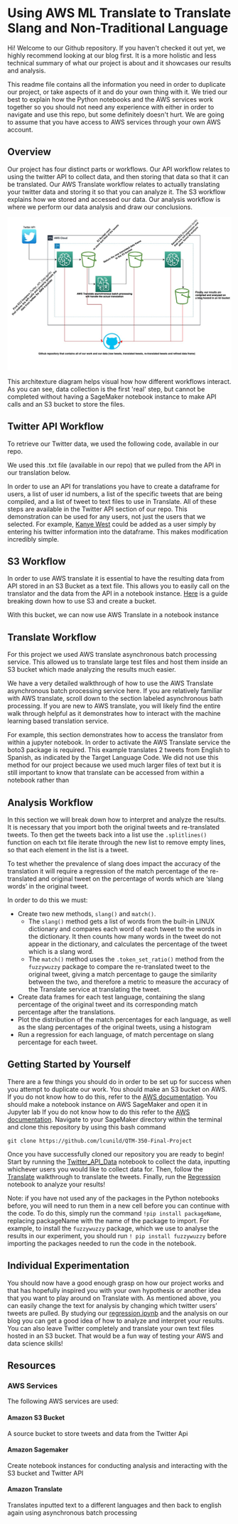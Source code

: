# Using AWS ML Translate to Translate Slang and Non-Traditional Language
Hi! Welcome to our Github repository. If you haven't checked it out yet, we highly recommend looking at our blog first. It is a more holistic and less technical summary of what our project is about and it showcases our results and analysis. 

This readme file contains all the information you need in order to duplicate our project, or take aspects of it and do your own thing with it. We tried our best to explain how the Python notebooks and the AWS services work together so you should not need any experience with either in order to navigate and use this repo, but some definitely doesn't hurt. We are going to assume that you have access to AWS services through your own AWS account.

## Overview 

Our project has four distinct parts or workflows. Our API workflow relates to using the twitter API to collect data, and then storing that data so that it can be translated. Our AWS Translate workflow relates to actually translating your twitter data and storing it so that you can analyze it. The S3 workflow explains how we stored and accessed our data. Our analysis workflow is where we perform our data analysis and draw our conclusions. 


![Architexture Diagram](https://github.com/lcunild/QTM-350-Final-Project/blob/d158cc946c03de1de535a30bb2c1bbb3a0eb7919/Architecture%20Design%20Diagram.jpg)

This architexture diagram helps visual how how different workflows interact. As you can see, data collection is the first 'real' step, but cannot be completed without having a SageMaker notebook instance to make API calls and an S3 bucket to store the files.

## Twitter API Workflow 
To retrieve our Twitter data, we used the following code, available in our repo.

We used this .txt file (available in our repo) that we pulled from the API in our translation below.

In order to use an API for translations you have to create a dataframe for users, a list of user id numbers, a list of the specific tweets that are being compiled, and a list of tweet to text files to use in Translate. All of these steps are available in the Twitter API section of our repo. This demonstration can be used for any users, not just the users that we selected. For example, [Kanye West](https://twitter.com/kanyewest) could be added as a user simply by entering his twitter information into the dataframe. This makes modification incredibly simple.

## S3 Workflow

In order to use AWS translate it is essential to have the resulting data from API stored in an S3 Bucket as a text file. This allows you to easily call on the translator and the data from the API in a notebook instance. [Here](https://docs.aws.amazon.com/AmazonS3/latest/userguide/create-bucket-overview.html) is a guide breaking down how to use S3 and create a bucket.

With this bucket, we can now use AWS Translate in a notebook instance 

## Translate Workflow 


For this project we used AWS translate asynchronous batch processing service. This allowed us to translate large test files and host them inside an S3 bucket which made analyzing the results much easier.

 We have a very detailed walkthrough of how to use the AWS Translate asynchronous batch processing service here. If you are relatively familiar with AWS translate, scroll down to the section labeled asynchronous bath processing. If you are new to AWS translate, you will likely find the entire walk through helpful as it demonstrates how to interact with the machine learning based translation service. 	

For example, this section demonstrates how to access the translator from within a jupyter notebook. In order to activate the AWS Translate service the boto3 package is required. This example translates 2 tweets from English to Spanish, as indicated by the Target Language Code. We did not use this method for our project because we used much larger files of text but it is still important to know that translate can be accessed from within a notebook rather than 



## Analysis Workflow
In this section we will break down how to interpret and analyze the results. It is necessary that you
import both the original tweets and re-translated tweets. 
To then get the tweets back into a list use the `.splitlines()` function on each txt file
iterate through the new list to remove empty lines, so that each element in the list is a tweet.
 
To test whether the prevalence of slang does impact the accuracy of the translation it will require a regression of the match percentage of the re-translated and original tweet on the percentage of words which are ‘slang words’ in the original tweet. 

In order to do this we must:
* Create two new methods, `slang()` and `match()`. 
	* The `slang()` method gets a list of words from the built-in LINUX dictionary and compares each word of each tweet to the words in the dictionary. It then counts how many words in the tweet do not appear in the dictionary, and calculates the percentage of the tweet which is a slang word.
	* The `match()` method uses the `.token_set_ratio()` method from the `fuzzywuzzy` package to compare the re-translated tweet to the original tweet, giving a match percentage to gauge the similarity between the two, and therefore a metric to measure the accuracy of the Translate service at translating the tweet. 
* Create data frames for each test language, containing the slang percentage of the original tweet and its corresponding match percentage after the translations. 
* Plot the distribution of the match percentages for each language, as well as the slang percentages of the original tweets, using a histogram
* Run a regression for each language, of match percentage on slang percentage for each tweet.



## Getting Started by Yourself 
There are a few things you should do in order to be set up for success when you attempt to duplicate our work.
You should make an S3 bucket on AWS.
If you do not know how to do this, refer to the [AWS documentation](https://docs.aws.amazon.com/AmazonS3/latest/userguide/create-bucket-overview.html).
You should make a notebook instance on AWS SageMaker and open it in Jupyter lab
If you do not know how to do this refer to the [AWS documentation](https://docs.aws.amazon.com/sagemaker/latest/dg/howitworks-create-ws.html).
Navigate to your SageMaker directory within the terminal and clone this repository by using this bash command

	git clone https://github.com/lcunild/QTM-350-Final-Project

Once you have successfully cloned our repository you are ready to begin! Start by running the [Twitter_API_Data](https://github.com/lcunild/QTM-350-Final-Project/blob/main/Data/Twitter_API_Data.ipynb) notebook to collect the data, inputting whichever users you would like to collect data for. Then, follow the [Translate](https://qtm350twitterproject.s3.us-east-1.amazonaws.com/TranslateWalkthrough/FinalProjectTranslateWalkthrough.html?response-content-disposition=inline&X-Amz-Security-Token=IQoJb3JpZ2luX2VjEIb%2F%2F%2F%2F%2F%2F%2F%2F%2F%2FwEaCXVzLWVhc3QtMiJHMEUCIE7aHuh8d1KWGPvbHLvhoNGDn%2BMnuDpW123QjhWJmoDpAiEAy9C9CjahoMP%2BZCmPVUI1CAzVvzTgPscKyEZRzaBYwNYqkQMITxAAGgwwNzMyMzc1ODczNTciDIKVf7nhZ8QqHd9IBSruAphqdMJQ%2Ff1RBHM912zeUQOUEL8bATVmln%2BZ6psW%2Bn3L4dvppbBwG5CePUNiI1k8geDKFGUgxDGIDFmT0Ja7nfF97%2BR1iHZLBJKQ8sES1icKRrn2PUVU%2B9cLnbXUe3mlpEAY%2BTkkllZVJZvR9FjJpvYm6R6mVic7xfYuPv%2FxZ5GzwxrMXMY5gIc1%2BuV87R1dzREgZDo3u0%2FAIh%2Bl1VZlR%2FO7fHaV%2FYTcQwIwoGUJXc8%2FC%2B4m4h9hPkpXMfWYqHDrxiZUvrnBriM%2FOHLEniyNUQ1d200qVVbust%2BZm%2F1r8p0RH%2BYk9L35U3Ur%2FBMO9PoHxdzMbpkpxF6kkgxEuggY%2BywXjz6LdNPmN2jML6rJhO%2B68OS4E5wiKDn3YRYc0N3VlT6%2FTEDs8cdwVnqxZopsx0nkOdDdRNXhrp9ykNVyexKWxXfLRLfaS9FW3KlI%2Bm%2B2rQ6qlDaNqVMVoxOSHV7SKukc68mgqL6vlAPvaA9sGTDaufWMBjqHAqVZ65AcKkWd2hmI1uMAXVLgfdkRZH9uh6WOqmhAf5zg3pJiI0tHS%2F%2BwuYJFIqfsQlau7Omf6UFvWh8Sttywik0LRoT3F6Ztp6gY%2FKNEnChSBXnxeTQ1z8FOXe4PzuvZzftbRGD9f9nKhz3luuA3x87Z%2B%2BZ%2F4sxma39sVtTxEaWqHeilNB%2FgDZL87czGz8VNwh%2FgCR9lUZkxmr2SPuMW2DsztshQLLhfrl6Bk7rSKPO5FM6HLjym0VLdeT%2Bv3xG%2FQHLOnrNTRnQtDJ%2BMxLy7Vi5Nb6JpaiZ4YuNAo2p5BvTgK0SARh5VrQ3NDPEOpQoUoDLVxxJBvf21CicS9YYZSWSBFsUUWHIn&X-Amz-Algorithm=AWS4-HMAC-SHA256&X-Amz-Date=20211124T004420Z&X-Amz-SignedHeaders=host&X-Amz-Expires=300&X-Amz-Credential=ASIARCDKM4WO6FUZJXZJ%2F20211124%2Fus-east-1%2Fs3%2Faws4_request&X-Amz-Signature=068146328857649151ef65424e8a64a99dd275ac390aa1e161c5a5fa5f43d279) walkthrough to translate the tweets. Finally, run the [Regression](https://github.com/lcunild/QTM-350-Final-Project/blob/main/Data/Regression.ipynb) notebook to analyze your results!

Note: if you have not used any of the packages in the Python notebooks before, you will need to run them in a new cell before you can continue with the code. To do this, simply run the command `!pip install packageName`, replacing packageName with the name of the package to import. For example, to install the `fuzzywuzzy` package, which we use to analyse the results in our experiment, you should run `! pip install fuzzywuzzy` before importing the packages needed to run the code in the notebook.

## Individual Experimentation

You should now have a good enough grasp on how our project works and that has hopefully inspired you with your own hypothesis or another idea that you want to play around on Translate with. As mentioned above, you can easily change the text for analysis by changing which twitter users’ tweets are pulled. By studying our [regression.ipynb](https://github.com/lcunild/QTM-350-Final-Project/blob/main/Data/Regression.ipynb) and the analysis on our blog you can get a good idea of how to analyze and interpret your results.
You can also leave Twitter completely and translate your own text files hosted in an S3 bucket. That would be a fun way of testing your AWS and data science skills!

## Resources

### AWS Services

The following AWS services are used:

#### Amazon S3 Bucket

A source bucket to store tweets and data from the Twitter Api

#### Amazon Sagemaker

Create notebook instances for conducting analysis and interacting with the S3 bucket and Twitter API

#### Amazon Translate

Translates inputted text to a different languages and then back to english again using asynchronous batch processing







